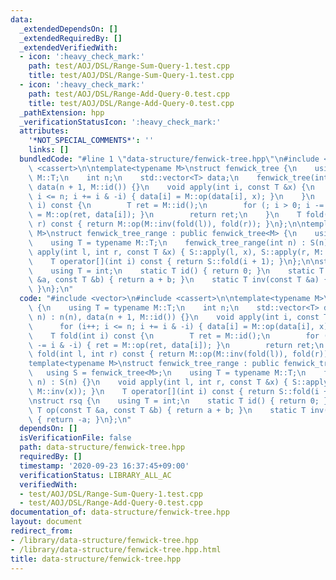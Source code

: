 ```yaml
---
data:
  _extendedDependsOn: []
  _extendedRequiredBy: []
  _extendedVerifiedWith:
  - icon: ':heavy_check_mark:'
    path: test/AOJ/DSL/Range-Sum-Query-1.test.cpp
    title: test/AOJ/DSL/Range-Sum-Query-1.test.cpp
  - icon: ':heavy_check_mark:'
    path: test/AOJ/DSL/Range-Add-Query-0.test.cpp
    title: test/AOJ/DSL/Range-Add-Query-0.test.cpp
  _pathExtension: hpp
  _verificationStatusIcon: ':heavy_check_mark:'
  attributes:
    '*NOT_SPECIAL_COMMENTS*': ''
    links: []
  bundledCode: "#line 1 \"data-structure/fenwick-tree.hpp\"\n#include <vector>\n#include\
    \ <cassert>\n\ntemplate<typename M>\nstruct fenwick_tree {\n    using T = typename\
    \ M::T;\n    int n;\n    std::vector<T> data;\n    fenwick_tree(int n) : n(n),\
    \ data(n + 1, M::id()) {}\n    void apply(int i, const T &x) {\n        for (i++;\
    \ i <= n; i += i & -i) { data[i] = M::op(data[i], x); }\n    }\n    T fold(int\
    \ i) const {\n        T ret = M::id();\n        for (; i > 0; i -= i & -i) { ret\
    \ = M::op(ret, data[i]); }\n        return ret;\n    }\n    T fold(int l, int\
    \ r) const { return M::op(M::inv(fold(l)), fold(r)); }\n};\n\ntemplate<typename\
    \ M>\nstruct fenwick_tree_range : public fenwick_tree<M> {\n    using S = fenwick_tree<M>;\n\
    \    using T = typename M::T;\n    fenwick_tree_range(int n) : S(n) {}\n    void\
    \ apply(int l, int r, const T &x) { S::apply(l, x), S::apply(r, M::inv(x)); }\n\
    \    T operator[](int i) const { return S::fold(i + 1); }\n};\n\nstruct rsq {\n\
    \    using T = int;\n    static T id() { return 0; }\n    static T op(const T\
    \ &a, const T &b) { return a + b; }\n    static T inv(const T &a) { return -a;\
    \ }\n};\n"
  code: "#include <vector>\n#include <cassert>\n\ntemplate<typename M>\nstruct fenwick_tree\
    \ {\n    using T = typename M::T;\n    int n;\n    std::vector<T> data;\n    fenwick_tree(int\
    \ n) : n(n), data(n + 1, M::id()) {}\n    void apply(int i, const T &x) {\n  \
    \      for (i++; i <= n; i += i & -i) { data[i] = M::op(data[i], x); }\n    }\n\
    \    T fold(int i) const {\n        T ret = M::id();\n        for (; i > 0; i\
    \ -= i & -i) { ret = M::op(ret, data[i]); }\n        return ret;\n    }\n    T\
    \ fold(int l, int r) const { return M::op(M::inv(fold(l)), fold(r)); }\n};\n\n\
    template<typename M>\nstruct fenwick_tree_range : public fenwick_tree<M> {\n \
    \   using S = fenwick_tree<M>;\n    using T = typename M::T;\n    fenwick_tree_range(int\
    \ n) : S(n) {}\n    void apply(int l, int r, const T &x) { S::apply(l, x), S::apply(r,\
    \ M::inv(x)); }\n    T operator[](int i) const { return S::fold(i + 1); }\n};\n\
    \nstruct rsq {\n    using T = int;\n    static T id() { return 0; }\n    static\
    \ T op(const T &a, const T &b) { return a + b; }\n    static T inv(const T &a)\
    \ { return -a; }\n};\n"
  dependsOn: []
  isVerificationFile: false
  path: data-structure/fenwick-tree.hpp
  requiredBy: []
  timestamp: '2020-09-23 16:37:45+09:00'
  verificationStatus: LIBRARY_ALL_AC
  verifiedWith:
  - test/AOJ/DSL/Range-Sum-Query-1.test.cpp
  - test/AOJ/DSL/Range-Add-Query-0.test.cpp
documentation_of: data-structure/fenwick-tree.hpp
layout: document
redirect_from:
- /library/data-structure/fenwick-tree.hpp
- /library/data-structure/fenwick-tree.hpp.html
title: data-structure/fenwick-tree.hpp
---
```

